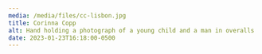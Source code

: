 ```yaml
---
media: /media/files/cc-lisbon.jpg
title: Corinna Copp
alt: Hand holding a photograph of a young child and a man in overalls
date: 2023-01-23T16:18:00-0500
---
```

